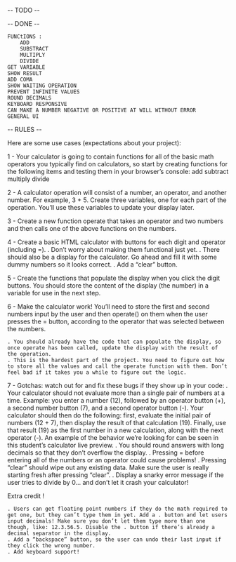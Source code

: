 --  TODO --
    

-- DONE --

    FUNCtIONS :
        ADD
        SUBSTRACT
        MULTIPLY
        DIVIDE
    GET VARIABLE
    SHOW RESULT
    ADD COMA
    SHOW WAITING OPERATION
    PREVENT INFINITE VALUES 
    ROUND DECIMALS
    KEYBOARD RESPONSIVE
    CAN MAKE A NUMBER NEGATIVE OR POSITIVE AT WILL WITHOUT ERROR
    GENERAL UI






-- RULES --


Here are some use cases (expectations about your project):

1 - Your calculator is going to contain functions for all of the basic math operators you typically find on calculators, so start by creating functions for the following items and testing them in your browser’s console:
    add
    subtract
    multiply
    divide


2 - A calculator operation will consist of a number, an operator, and another number. For example, 3 + 5. Create three variables, one for each part of the operation. You’ll use these variables to update your display later.

3 - Create a new function operate that takes an operator and two numbers and then calls one of the above functions on the numbers.


4 - Create a basic HTML calculator with buttons for each digit and operator (including =).
   . Don’t worry about making them functional just yet.
   . There should also be a display for the calculator. Go ahead and fill it with some dummy numbers so it looks correct.
   . Add a “clear” button.


5 - Create the functions that populate the display when you click the digit buttons. You should store the content of the display (the number) in a variable for use in the next step.


6 - Make the calculator work! You’ll need to store the first and second numbers input by the user and then operate() on them when the user presses the = button, according to the operator that was selected between the numbers.

    . You should already have the code that can populate the display, so once operate has been called, update the display with the result of the operation.
    . This is the hardest part of the project. You need to figure out how to store all the values and call the operate function with them. Don’t feel bad if it takes you a while to figure out the logic.


7 - Gotchas: watch out for and fix these bugs if they show up in your code:
    . Your calculator should not evaluate more than a single pair of numbers at a time. Example: you enter a number (12), followed by an operator button (+), a second number button (7), and a second operator button (-). Your calculator should then do the following: first, evaluate the initial pair of numbers (12 + 7), then display the result of that calculation (19). Finally, use that result (19) as the first number in a new calculation, along with the next operator (-). An example of the behavior we’re looking for can be seen in this student’s calculator live preview.
    . You should round answers with long decimals so that they don’t overflow the display.
    . Pressing = before entering all of the numbers or an operator could cause problems!
    . Pressing “clear” should wipe out any existing data. Make sure the user is really starting fresh after pressing “clear”.
    . Display a snarky error message if the user tries to divide by 0… and don’t let it crash your calculator!


Extra credit  !


    . Users can get floating point numbers if they do the math required to get one, but they can’t type them in yet. Add a . button and let users input decimals! Make sure you don’t let them type more than one though, like: 12.3.56.5. Disable the . button if there’s already a decimal separator in the display.
    . Add a “backspace” button, so the user can undo their last input if they click the wrong number.
    . Add keyboard support!